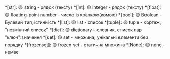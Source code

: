 *[str]: 🟡 string - рядок (тексту)
*[int]: 🟡 integer - рядок (тексту)
*[float]: 🟡 floating-point number - число із крапкою(комою)
*[bool]: 🟡 Boolean - Булевий тип, істинність
*[list]: 🟡  list - список
*[tuple]: 🟡 tuple - кортеж, "незмінний список"
*[dict]: 🟡 dictionary - словник, список пар "ключ":значення
*[set]: 🟡 set - множина, унікальні елементи без порядку
*[frozenset]: 🟡 frozen set - статична множина
*[None]: 🟡 none - немає
